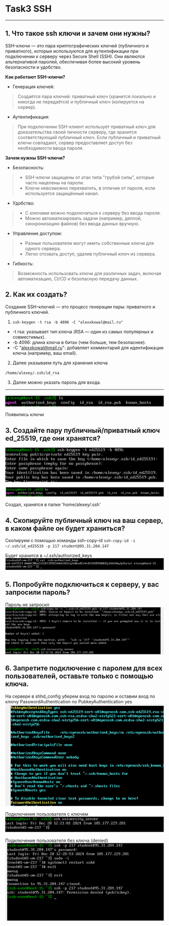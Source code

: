 # Task3 SSH

---

## 1. Что такое ssh ключи и зачем они нужны?

SSH-ключи — это пара криптографических ключей (публичного и приватного), которые используются для аутентификации при
подключении к серверу через Secure Shell (SSH). Они являются альтернативой паролей, обеспечивая более высокий уровень
безопасности и удобство.

**Как работают SSH-ключи?**

- Генерация ключей:

> Создаётся пара ключей: приватный ключ (хранится локально и никогда не передаётся) и публичный ключ (копируется на
> сервер).

- Аутентификация:

> При подключении SSH-клиент использует приватный ключ для доказательства своей личности серверу, где хранится
> соответствующий публичный ключ.
> Если публичный и приватный ключи совпадают, сервер предоставляет доступ без необходимости ввода пароля.

**Зачем нужны SSH-ключи?**

- Безопасность:

> - SSH-ключи защищены от атак типа "грубой силы", которые часто нацелены на пароли.
> - Ключи невозможно перехватить, в отличие от пароля, если используется защищённый канал.

- Удобство:

> - С ключами можно подключаться к серверу без ввода пароля.
> - Можно автоматизировать задачи (например, деплой, синхронизацию файлов) без ввода данных вручную.

- Управление доступом:

> - Разные пользователи могут иметь собственные ключи для одного сервера.
> - Легко отозвать доступ, удалив публичный ключ из сервера.

- Гибкость:

> Возможность использовать ключи для различных задач, включая автоматизацию, CI/CD и безопасную передачу данных.

## 2. Как их создать?

Создание SSH-ключей — это процесс генерации пары: приватного и публичного ключей.

1. `ssh-keygen -t rsa -b 4096 -C "alexxkowal@mail.ru"`

- -t rsa: указывает тип ключа (RSA — один из самых популярных и совместимых).
- -b 4096: длина ключа в битах (чем больше, тем безопаснее).
- -C "alexxkowal@mail.ru": добавляет комментарий для идентификации ключа (например, ваш email).

2. Далее указываем путь для хранения ключа

`/home/alexey/.ssh/id_rsa`

3. Далее можно указать пароль для входа.

--- 
![img.png](img.png)

Появились ключи

## 3. Создайте пару публичный/приватный ключ ed_25519, где они хранятся?

![img_1.png](img_1.png)

![img_2.png](img_2.png)

Создал, хранятся в папке 'home/alexey/.ssh'

## 4. Скопируйте публичный ключ на ваш сервер, в каком файле он будет храниться?

Скопируем с помощью команды ssh-copy-id
`ssh-copy-id -i ~/.ssh/id_ed25519 -p 217 student@95.31.204.147`

Будет хранится в  ~/.ssh/authorized_keys
![img_4.png](img_4.png)

## 5. Попробуйте подключиться к серверу, у вас запросили пароль?

Пароль не запросил
![img_5.png](img_5.png)

## 6. Запретите подключение с паролем для всех пользователей, оставьте только с помощью ключа.

На сервере в shhd_config уберем вход по паролю и оставим вход по ключу
PasswordAuthentication no
PubkeyAuthentication yes
![img_6.png](img_6.png)

Подключение пользователя с ключем
![img_7.png](img_7.png)

Подключение пользователя без ключа (denied)
![img_8.png](img_8.png)